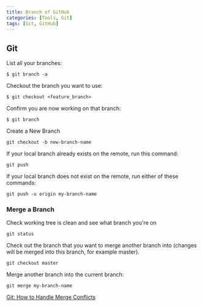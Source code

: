 ```yaml
---
title: Branch of GitHub
categories: [Tools, Git]
tags: [Git, GitHub]
---
```


## Git

List all your branches:
```
$ git branch -a
```
Checkout the branch you want to use:
```
$ git checkout <feature_branch> 
```
Confirm you are now working on that branch:
```
$ git branch 
```
Create a New Branch
```
git checkout -b new-branch-name
```
If your local branch already exists on the remote, run this command:
```
git push
```
If your local branch does not exist on the remote, run either of these commands:
```
git push -u origin my-branch-name
```


### Merge a Branch
Check working tree is clean and see what branch you're on
```
git status
```
Check out the branch that you want to merge another branch into (changes will be merged into this branch, for example master).
```
git checkout master
```
Merge another branch into the current branch:
```
git merge my-branch-name
```

[Git: How to Handle Merge Conflicts](https://www.nobledesktop.com/learn/git/merge-conflicts)
